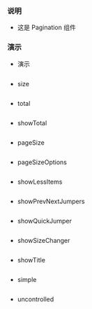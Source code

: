 ### 说明

*   这是 Pagination 组件

### 演示

*   演示

```js {"codepath": "pagination.jsx"}
```

*   size

```js {"codepath": "size.jsx"}
```

*   total

```js {"codepath": "total.jsx"}
```

*   showTotal

```js {"codepath": "showTotal.jsx"}
```

*   pageSize

```js {"codepath": "pageSize.jsx"}
```

*   pageSizeOptions

```js {"codepath": "pageSizeOptions.jsx"}
```

*   showLessItems

```js {"codepath": "showLessItems.jsx"}
```

*   showPrevNextJumpers

```js {"codepath": "showPrevNextJumpers.jsx"}
```

*   showQuickJumper

```js {"codepath": "showQuickJumper.jsx"}
```

*   showSizeChanger

```js {"codepath": "showSizeChanger.jsx"}
```

*   showTitle

```js {"codepath": "showTitle.jsx"}
```

*   simple

```js {"codepath": "simple.jsx"}
```

*   uncontrolled

```js {"codepath": "uncontrolled.jsx"}
```

